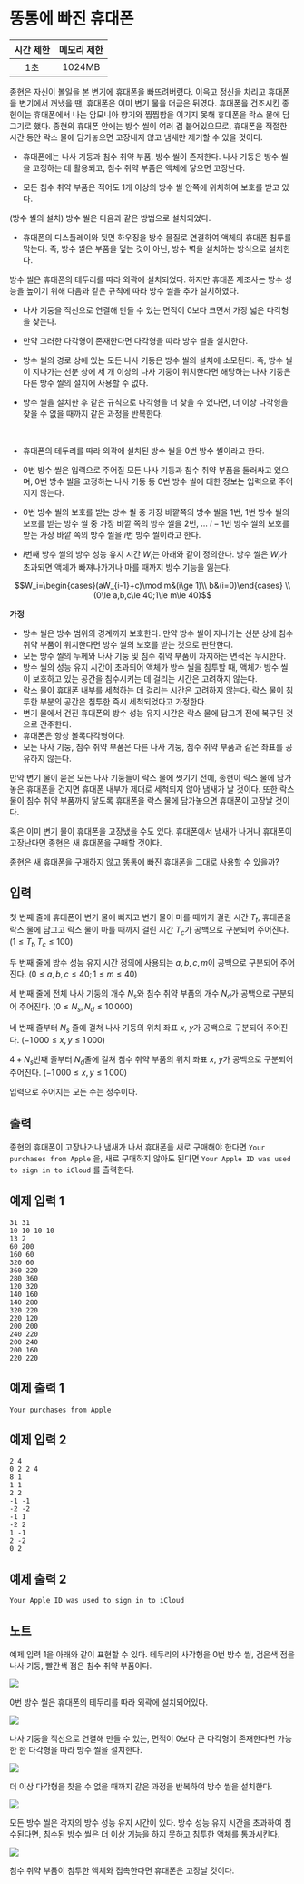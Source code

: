 # 똥통에 빠진 휴대폰

| 시간 제한 | 메모리 제한 |
| :-: | :-: |
| 1초 | 1024MB |

종현은 자신이 볼일을 본 변기에 휴대폰을 빠뜨려버렸다. 이윽고 정신을 차리고 휴대폰을 변기에서 꺼냈을 땐, 휴대폰은 이미 변기 물을 머금은 뒤였다. 휴대폰을 건조시킨 종현이는 휴대폰에서 나는 암모니아 향기와 찝찝함을 이기지 못해 휴대폰을 락스 물에 담그기로 했다. 종현의 휴대폰 안에는 방수 씰이 여러 겹 붙어있으므로, 휴대폰을 적절한 시간 동안 락스 물에 담가놓으면 고장내지 않고 냄새만 제거할 수 있을 것이다.

* 휴대폰에는 나사 기둥과 침수 취약 부품, 방수 씰이 존재한다. 나사 기둥은 방수 씰을 고정하는 데 활용되고, 침수 취약 부품은 액체에 닿으면 고장난다.

* 모든 침수 취약 부품은 적어도 1개 이상의 방수 씰 안쪽에 위치하여 보호를 받고 있다.

(방수 씰의 설치) 방수 씰은 다음과 같은 방법으로 설치되었다.

* 휴대폰의 디스플레이와 뒷면 하우징을 방수 물질로 연결하여 액체의 휴대폰 침투를 막는다. 즉, 방수 씰은 부품을 덮는 것이 아닌, 방수 벽을 설치하는 방식으로 설치한다.

방수 씰은 휴대폰의 테두리를 따라 외곽에 설치되었다. 하지만 휴대폰 제조사는 방수 성능을 높이기 위해 다음과 같은 규칙에 따라 방수 씰을 추가 설치하였다.

* 나사 기둥을 직선으로 연결해 만들 수 있는 면적이 $0$보다 크면서 가장 넓은 다각형을 찾는다.

* 만약 그러한 다각형이 존재한다면 다각형을 따라 방수 씰을 설치한다.

* 방수 씰의 경로 상에 있는 모든 나사 기둥은 방수 씰의 설치에 소모된다. 즉, 방수 씰이 지나가는 선분 상에 세 개 이상의 나사 기둥이 위치한다면 해당하는 나사 기둥은 다른 방수 씰의 설치에 사용할 수 없다.

* 방수 씰을 설치한 후 같은 규칙으로 다각형을 더 찾을 수 있다면, 더 이상 다각형을 찾을 수 없을 때까지 같은 과정을 반복한다.

<br />

* 휴대폰의 테두리를 따라 외곽에 설치된 방수 씰을 0번 방수 씰이라고 한다.

* 0번 방수 씰은 입력으로 주어질 모든 나사 기둥과 침수 취약 부품을 둘러싸고 있으며, 0번 방수 씰을 고정하는 나사 기둥 등 0번 방수 씰에 대한 정보는 입력으로 주어지지 않는다.

* 0번 방수 씰의 보호를 받는 방수 씰 중 가장 바깥쪽의 방수 씰을 $1$번, $1$번 방수 씰의 보호를 받는 방수 씰 중 가장 바깥 쪽의 방수 씰을 $2$번, ... $i - 1$번 방수 씰의 보호를 받는 가장 바깥 쪽의 방수 씰을 $i$번 방수 씰이라고 한다.

* $i$번째 방수 씰의 방수 성능 유지 시간 $W_i$는 아래와 같이 정의한다. 방수 씰은 $W_i$가 초과되면 액체가 빠져나가거나 마를 때까지 방수 기능을 잃는다.

```math
W_i=\begin{cases}(aW_{i-1}+c)\mod m&(i\ge 1)\\ b&(i=0)\end{cases} \\
(0\le a,b,c\le 40;1\le m\le 40)
```

**가정**

* 방수 씰은 방수 범위의 경계까지 보호한다. 만약 방수 씰이 지나가는 선분 상에 침수 취약 부품이 위치한다면 방수 씰의 보호를 받는 것으로 판단한다.
* 모든 방수 씰의 두께와 나사 기둥 및 침수 취약 부품이 차지하는 면적은 무시한다.
* 방수 씰의 성능 유지 시간이 초과되어 액체가 방수 씰을 침투할 때, 액체가 방수 씰이 보호하고 있는 공간을 침수시키는 데 걸리는 시간은 고려하지 않는다.
* 락스 물이 휴대폰 내부를 세척하는 데 걸리는 시간은 고려하지 않는다. 락스 물이 침투한 부분의 공간은 침투한 즉시 세척되었다고 가정한다.
* 변기 물에서 건진 휴대폰의 방수 성능 유지 시간은 락스 물에 담그기 전에 복구된 것으로 간주한다.
* 휴대폰은 항상 볼록다각형이다.
* 모든 나사 기둥, 침수 취약 부품은 다른 나사 기둥, 침수 취약 부품과 같은 좌표를 공유하지 않는다.

만약 변기 물이 묻은 모든 나사 기둥들이 락스 물에 씻기기 전에, 종현이 락스 물에 담가놓은 휴대폰을 건지면 휴대폰 내부가 제대로 세척되지 않아 냄새가 날 것이다. 또한 락스 물이 침수 취약 부품까지 닿도록 휴대폰을 락스 물에 담가놓으면 휴대폰이 고장날 것이다.  

혹은 이미 변기 물이 휴대폰을 고장냈을 수도 있다. 휴대폰에서 냄새가 나거나 휴대폰이 고장난다면 종현은 새 휴대폰을 구매할 것이다.  

종현은 새 휴대폰을 구매하지 않고 똥통에 빠진 휴대폰을 그대로 사용할 수 있을까?

## 입력

첫 번째 줄에 휴대폰이 변기 물에 빠지고 변기 물이 마를 때까지 걸린 시간 $T_t$, 휴대폰을 락스 물에 담그고 락스 물이 마를 때까지 걸린 시간 $T_c$가 공백으로 구분되어 주어진다. $(1 \le T_t, T_c \le 100)$

두 번째 줄에 방수 성능 유지 시간 정의에 사용되는 $a, b, c, m$이 공백으로 구분되어 주어진다. $(0 \le a, b, c \le 40; 1 \le m \le 40)$

세 번째 줄에 전체 나사 기둥의 개수 $N_s$와 침수 취약 부품의 개수 $N_d$가 공백으로 구분되어 주어진다. $(0 \le N_s, N_d \le 10\, 000)$

네 번째 줄부터 $N_s$ 줄에 걸쳐 나사 기둥의 위치 좌표 $x$, $y$가 공백으로 구분되어 주어진다. $(-1\,000 \le x, y \le 1\, 000)$

$4+N_s$번째 줄부터 $N_d$줄에 걸쳐 침수 취약 부품의 위치 좌표 $x$, $y$가 공백으로 구분되어 주어진다. $(-1\,000 \le x, y \le 1\, 000)$

입력으로 주어지는 모든 수는 정수이다. 

## 출력

종현의 휴대폰이 고장나거나 냄새가 나서 휴대폰을 새로 구매해야 한다면 `Your purchases from Apple` 을, 새로 구매하지 않아도 된다면 `Your Apple ID was used to sign in to iCloud` 를 출력한다.

## 예제 입력 1
```
31 31
10 10 10 10
13 2
60 200
160 60
320 60
360 220
280 360
120 320
140 160
140 280
320 220
220 120
200 200
240 220
200 240
200 160
220 220
```

## 예제 출력 1
```
Your purchases from Apple
```

## 예제 입력 2
```
2 4
0 2 2 4
8 1
1 1
2 2
-1 -1
-2 -2
-1 1
-2 2
1 -1
2 -2
0 2
```

## 예제 출력 2
```
Your Apple ID was used to sign in to iCloud
```

## 노트

예제 입력 1을 아래와 같이 표현할 수 있다. 테두리의 사각형을 0번 방수 씰, 검은색 점을 나사 기둥, 빨간색 점은 침수 취약 부품이다.

![](./phone-in-toilet/statement__hint-1.png)  

0번 방수 씰은 휴대폰의 테두리를 따라 외곽에 설치되어있다.

![](./phone-in-toilet/statement__hint-2.png)  

나사 기둥을 직선으로 연결해 만들 수 있는, 면적이 0보다 큰 다각형이 존재한다면 가능한 한 다각형을 따라 방수 씰을 설치한다.

![](./phone-in-toilet/statement__hint-3.png)  

더 이상 다각형을 찾을 수 없을 때까지 같은 과정을 반복하여 방수 씰을 설치한다.

![](./phone-in-toilet/statement__hint-4.png)  

모든 방수 씰은 각자의 방수 성능 유지 시간이 있다. 방수 성능 유지 시간을 초과하여 침수된다면, 침수된 방수 씰은 더 이상 기능을 하지 못하고 침투한 액체를 통과시킨다.

![](./phone-in-toilet/statement__hint-5.png)  

침수 취약 부품이 침투한 액체와 접촉한다면 휴대폰은 고장날 것이다.

